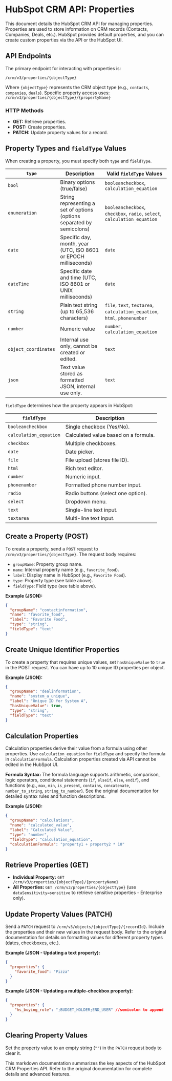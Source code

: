 # HubSpot CRM API: Properties

This document details the HubSpot CRM API for managing properties. Properties are used to store information on CRM records (Contacts, Companies, Deals, etc.). HubSpot provides default properties, and you can create custom properties via the API or the HubSpot UI.

## API Endpoints

The primary endpoint for interacting with properties is:

`/crm/v3/properties/{objectType}`

Where `{objectType}` represents the CRM object type (e.g., `contacts`, `companies`, `deals`).  Specific property access uses: `/crm/v3/properties/{objectType}/{propertyName}`

### HTTP Methods

* **GET:** Retrieve properties.
* **POST:** Create properties.
* **PATCH:** Update property values for a record.


## Property Types and `fieldType` Values

When creating a property, you must specify both `type` and `fieldType`.

| `type`       | Description                                                              | Valid `fieldType` Values                     |
|--------------|--------------------------------------------------------------------------|---------------------------------------------|
| `bool`       | Binary options (true/false)                                               | `booleancheckbox`, `calculation_equation` |
| `enumeration` | String representing a set of options (options separated by semicolons)     | `booleancheckbox`, `checkbox`, `radio`, `select`, `calculation_equation` |
| `date`       | Specific day, month, year (UTC, ISO 8601 or EPOCH milliseconds)           | `date`                                      |
| `dateTime`   | Specific date and time (UTC, ISO 8601 or UNIX milliseconds)               | `date`                                      |
| `string`     | Plain text string (up to 65,536 characters)                              | `file`, `text`, `textarea`, `calculation_equation`, `html`, `phonenumber` |
| `number`     | Numeric value                                                            | `number`, `calculation_equation`           |
| `object_coordinates` | Internal use only, cannot be created or edited.                       | `text`                                      |
| `json`       | Text value stored as formatted JSON, internal use only.                   | `text`                                      |


`fieldType` determines how the property appears in HubSpot:

| `fieldType`           | Description                                                                                                  |
|------------------------|--------------------------------------------------------------------------------------------------------------|
| `booleancheckbox`      | Single checkbox (Yes/No).                                                                                     |
| `calculation_equation` | Calculated value based on a formula.                                                                         |
| `checkbox`             | Multiple checkboxes.                                                                                         |
| `date`                 | Date picker.                                                                                                |
| `file`                 | File upload (stores file ID).                                                                               |
| `html`                 | Rich text editor.                                                                                           |
| `number`               | Numeric input.                                                                                             |
| `phonenumber`          | Formatted phone number input.                                                                                 |
| `radio`                | Radio buttons (select one option).                                                                            |
| `select`               | Dropdown menu.                                                                                             |
| `text`                 | Single-line text input.                                                                                     |
| `textarea`             | Multi-line text input.                                                                                      |


## Create a Property (POST)

To create a property, send a `POST` request to `/crm/v3/properties/{objectType}`.  The request body requires:

* `groupName`: Property group name.
* `name`: Internal property name (e.g., `favorite_food`).
* `label`: Display name in HubSpot (e.g., `Favorite Food`).
* `type`: Property type (see table above).
* `fieldType`: Field type (see table above).

**Example (JSON):**

```json
{
  "groupName": "contactinformation",
  "name": "favorite_food",
  "label": "Favorite Food",
  "type": "string",
  "fieldType": "text"
}
```

## Create Unique Identifier Properties

To create a property that requires unique values, set `hasUniqueValue` to `true` in the POST request.  You can have up to 10 unique ID properties per object.

**Example (JSON):**

```json
{
  "groupName": "dealinformation",
  "name": "system_a_unique",
  "label": "Unique ID for System A",
  "hasUniqueValue": true,
  "type": "string",
  "fieldType": "text"
}
```

## Calculation Properties

Calculation properties derive their value from a formula using other properties. Use `calculation_equation` for `fieldType` and specify the formula in `calculationFormula`.  Calculation properties created via API cannot be edited in the HubSpot UI.

**Formula Syntax:**  The formula language supports arithmetic, comparison, logic operators, conditional statements (`if`, `elseif`, `else`, `endif`), and functions (e.g., `max`, `min`, `is_present`, `contains`, `concatenate`, `number_to_string`, `string_to_number`).  See the original documentation for detailed syntax rules and function descriptions.


**Example (JSON):**

```json
{
  "groupName": "calculations",
  "name": "calculated_value",
  "label": "Calculated Value",
  "type": "number",
  "fieldType": "calculation_equation",
  "calculationFormula": "property1 + property2 * 10"
}
```

## Retrieve Properties (GET)

* **Individual Property:**  `GET /crm/v3/properties/{objectType}/{propertyName}`
* **All Properties:** `GET /crm/v3/properties/{objectType}` (use `dataSensitivity=sensitive` to retrieve sensitive properties - Enterprise only).


## Update Property Values (PATCH)

Send a `PATCH` request to `/crm/v3/objects/{objectType}/{recordId}`. Include the properties and their new values in the request body.  Refer to the original documentation for details on formatting values for different property types (dates, checkboxes, etc.).


**Example (JSON - Updating a text property):**

```json
{
  "properties": {
    "favorite_food": "Pizza"
  }
}
```

**Example (JSON - Updating a multiple-checkbox property):**

```json
{
  "properties": {
    "hs_buying_role": ";BUDGET_HOLDER;END_USER" //semicolon to append
  }
}
```

## Clearing Property Values

Set the property value to an empty string (`""`) in the `PATCH` request body to clear it.


This markdown documentation summarizes the key aspects of the HubSpot CRM Properties API. Refer to the original documentation for complete details and advanced features.
